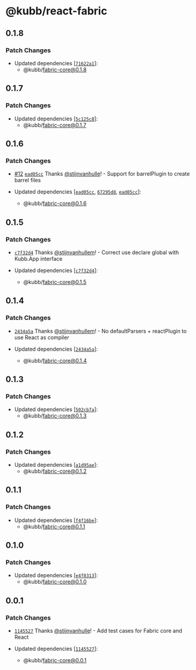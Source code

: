 # @kubb/react-fabric

## 0.1.8

### Patch Changes

- Updated dependencies [[`71622a1`](https://github.com/kubb-labs/fabric/commit/71622a1986169a73b7f10d83941ffb03f81490ef)]:
  - @kubb/fabric-core@0.1.8

## 0.1.7

### Patch Changes

- Updated dependencies [[`5c125c8`](https://github.com/kubb-labs/fabric/commit/5c125c8a5301616fb1aa8f7a38d93f7d55ff1849)]:
  - @kubb/fabric-core@0.1.7

## 0.1.6

### Patch Changes

- [#12](https://github.com/kubb-labs/fabric/pull/12) [`ead05cc`](https://github.com/kubb-labs/fabric/commit/ead05cc1d1a57bec1d72d4159f6fcb54371bfd0c) Thanks [@stijnvanhulle](https://github.com/stijnvanhulle)! - Support for barrelPlugin to create barrel files

- Updated dependencies [[`ead05cc`](https://github.com/kubb-labs/fabric/commit/ead05cc1d1a57bec1d72d4159f6fcb54371bfd0c), [`67295d8`](https://github.com/kubb-labs/fabric/commit/67295d8c210d768d1e4307c1c7a683ebe978f145), [`ead05cc`](https://github.com/kubb-labs/fabric/commit/ead05cc1d1a57bec1d72d4159f6fcb54371bfd0c)]:
  - @kubb/fabric-core@0.1.6

## 0.1.5

### Patch Changes

- [`c7f32d4`](https://github.com/kubb-labs/fabric/commit/c7f32d470ae88c0667356c4f788d3292ad5f5410) Thanks [@stijnvanhullem](https://github.com/stijnvanhullem)! - Correct use declare global with Kubb.App interface

- Updated dependencies [[`c7f32d4`](https://github.com/kubb-labs/fabric/commit/c7f32d470ae88c0667356c4f788d3292ad5f5410)]:
  - @kubb/fabric-core@0.1.5

## 0.1.4

### Patch Changes

- [`2434a5a`](https://github.com/kubb-labs/fabric/commit/2434a5a1aff83672d51efab6d9598b02b5dbe635) Thanks [@stijnvanhullem](https://github.com/stijnvanhullem)! - No defaultParsers + reactPlugin to use React as compiler

- Updated dependencies [[`2434a5a`](https://github.com/kubb-labs/fabric/commit/2434a5a1aff83672d51efab6d9598b02b5dbe635)]:
  - @kubb/fabric-core@0.1.4

## 0.1.3

### Patch Changes

- Updated dependencies [[`502cb7a`](https://github.com/kubb-labs/fabric/commit/502cb7a2d28074c2433ec3add94a07bcee86a4de)]:
  - @kubb/fabric-core@0.1.3

## 0.1.2

### Patch Changes

- Updated dependencies [[`a1d95ae`](https://github.com/kubb-labs/fabric/commit/a1d95ae26ffb3ea77e389509a8fae75d1ff1ddb4)]:
  - @kubb/fabric-core@0.1.2

## 0.1.1

### Patch Changes

- Updated dependencies [[`f4f16be`](https://github.com/kubb-labs/fabric/commit/f4f16be0486133cdfb69cfa724b98c8523eb8f83)]:
  - @kubb/fabric-core@0.1.1

## 0.1.0

### Patch Changes

- Updated dependencies [[`e4f8313`](https://github.com/kubb-labs/fabric/commit/e4f8313e652044df9a5f7404221d26f5333884e2)]:
  - @kubb/fabric-core@0.1.0

## 0.0.1

### Patch Changes

- [`1145527`](https://github.com/kubb-labs/fabric/commit/1145527323c10e9a066de8ec9fd79ca439963d3b) Thanks [@stijnvanhulle](https://github.com/stijnvanhulle)! - Add test cases for Fabric core and React

- Updated dependencies [[`1145527`](https://github.com/kubb-labs/fabric/commit/1145527323c10e9a066de8ec9fd79ca439963d3b)]:
  - @kubb/fabric-core@0.0.1
